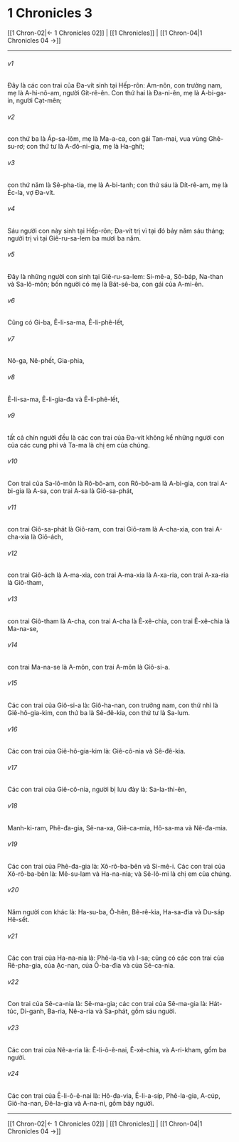 # 1 Chronicles 3

[[1 Chron-02|← 1 Chronicles 02]] | [[1 Chronicles]] | [[1 Chron-04|1 Chronicles 04 →]]
***



###### v1 
Đây là các con trai của Đa-vít sinh tại Hếp-rôn: Am-nôn, con trưởng nam, mẹ là A-hi-nô-am, người Gít-rê-ên. Con thứ hai là Đa-ni-ên, mẹ là A-bi-ga-in, người Cạt-mên; 

###### v2 
con thứ ba là Áp-sa-lôm, mẹ là Ma-a-ca, con gái Tan-mai, vua vùng Ghê-su-rơ; con thứ tư là A-đô-ni-gia, mẹ là Ha-ghít; 

###### v3 
con thứ năm là Sê-pha-tia, mẹ là A-bi-tanh; con thứ sáu là Dít-rê-am, mẹ là Éc-la, vợ Đa-vít. 

###### v4 
Sáu người con này sinh tại Hếp-rôn; Đa-vít trị vì tại đó bảy năm sáu tháng; người trị vì tại Giê-ru-sa-lem ba mươi ba năm. 

###### v5 
Đây là những người con sinh tại Giê-ru-sa-lem: Si-mê-a, Sô-báp, Na-than và Sa-lô-môn; bốn người có mẹ là Bát-sê-ba, con gái của A-mi-ên. 

###### v6 
Cũng có Gi-ba, Ê-li-sa-ma, Ê-li-phê-lết, 

###### v7 
Nô-ga, Nê-phết, Gia-phia, 

###### v8 
Ê-li-sa-ma, Ê-li-gia-đa và Ê-li-phê-lết, 

###### v9 
tất cả chín người đều là các con trai của Đa-vít không kể những người con của các cung phi và Ta-ma là chị em của chúng. 

###### v10 
Con trai của Sa-lô-môn là Rô-bô-am, con Rô-bô-am là A-bi-gia, con trai A-bi-gia là A-sa, con trai A-sa là Giô-sa-phát, 

###### v11 
con trai Giô-sa-phát là Giô-ram, con trai Giô-ram là A-cha-xia, con trai A-cha-xia là Giô-ách, 

###### v12 
con trai Giô-ách là A-ma-xia, con trai A-ma-xia là A-xa-ria, con trai A-xa-ria là Giô-tham, 

###### v13 
con trai Giô-tham là A-cha, con trai A-cha là Ê-xê-chia, con trai Ê-xê-chia là Ma-na-se, 

###### v14 
con trai Ma-na-se là A-môn, con trai A-môn là Giô-si-a. 

###### v15 
Các con trai của Giô-si-a là: Giô-ha-nan, con trưởng nam, con thứ nhì là Giê-hô-gia-kim, con thứ ba là Sê-đê-kia, con thứ tư là Sa-lum. 

###### v16 
Các con trai của Giê-hô-gia-kim là: Giê-cô-nia và Sê-đê-kia. 

###### v17 
Các con trai của Giê-cô-nia, người bị lưu đày là: Sa-la-thi-ên, 

###### v18 
Manh-ki-ram, Phê-đa-gia, Sê-na-xa, Giê-ca-mia, Hô-sa-ma và Nê-đa-mia. 

###### v19 
Các con trai của Phê-đa-gia là: Xô-rô-ba-bên và Si-mê-i. Các con trai của Xô-rô-ba-bên là: Mê-su-lam và Ha-na-nia; và Sê-lô-mi là chị em của chúng. 

###### v20 
Năm người con khác là: Ha-su-ba, Ô-hên, Bê-rê-kia, Ha-sa-đia và Du-sáp Hê-sết. 

###### v21 
Các con trai của Ha-na-nia là: Phê-la-tia và I-sa; cũng có các con trai của Rê-pha-gia, của Ạc-nan, của Ô-ba-đia và của Sê-ca-nia. 

###### v22 
Con trai của Sê-ca-nia là: Sê-ma-gia; các con trai của Sê-ma-gia là: Hát-túc, Di-ganh, Ba-ria, Nê-a-ria và Sa-phát, gồm sáu người. 

###### v23 
Các con trai của Nê-a-ria là: Ê-li-ô-ê-nai, Ê-xê-chia, và A-ri-kham, gồm ba người. 

###### v24 
Các con trai của Ê-li-ô-ê-nai là: Hô-đa-via, Ê-li-a-síp, Phê-la-gia, A-cúp, Giô-ha-nan, Đê-la-gia và A-na-ni, gồm bảy người.

***
[[1 Chron-02|← 1 Chronicles 02]] | [[1 Chronicles]] | [[1 Chron-04|1 Chronicles 04 →]]
